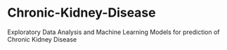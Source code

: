 # Chronic-Kidney-Disease
Exploratory Data Analysis and Machine Learning Models for prediction of Chronic Kidney Disease
